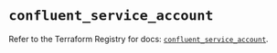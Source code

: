 # `confluent_service_account`

Refer to the Terraform Registry for docs: [`confluent_service_account`](https://registry.terraform.io/providers/confluentinc/confluent/2.9.0/docs/resources/service_account).
